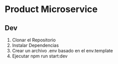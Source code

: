# Product Microservice

## Dev

  1.   Clonar el Repositorio
  2.   Instalar Dependencias
  3.   Crear un archivo .env basado en el env.template
  4.   Ejecutar npm run start:dev